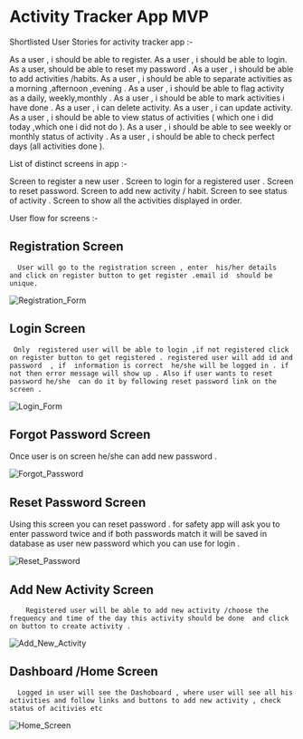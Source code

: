 # Activity Tracker App MVP


Shortlisted User Stories for activity tracker app :-

As a user , i should be able to register.
As a user , i should be able to login.
As a user,  should be able to reset my password .
As a user , i should be able to add activities /habits.
As a user , i should be able to separate activities as a morning ,afternoon ,evening  .
As a user , i should be able to flag activity as a daily, weekly,monthly .
As a user , i should be able to mark activities i have done .
As a user , i can delete activity.
As a user , i can update activity.
As a user , i should be able to view status of activities ( which one i did today ,which one i did not do ).
As a user , i should be able to see weekly or monthly status of activity .
As a user , i should be able to check perfect days  (all activities done ).


List of distinct screens in app :-

Screen to register a new user .
Screen to login for a registered user .
Screen to reset password.
Screen to add new activity / habit.
Screen to see status of activity .
Screen to show all the activities displayed in order.


User  flow for screens :-

## Registration Screen
	  User will go to the registration screen , enter  his/her details  and click on register button to get register .email id  should be unique.

![Registration_Form](https://image.ibb.co/fhtBkH/Registration.png )

## Login Screen 
	 Only  registered user will be able to login ,if not registered click on register button to get registered . registered user will add id and password  , if  information is correct  he/she will be logged in . if not then error message will show up . Also if user wants to reset password he/she  can do it by following reset password link on the screen .

![Login_Form](https://image.ibb.co/gxjvCx/Login_Form.png)

## Forgot Password Screen
   Once user is on screen he/she can add new password .

![Forgot_Password](https://image.ibb.co/bJ6Lec/Forgot_Password.png )

## Reset Password Screen
   Using this screen you can reset password . for safety app will ask you to enter password twice  and if both passwords match it will be saved in database as user new password which you can use for login .


![Reset_Password](https://image.ibb.co/dMxhsx/Reset_Password.png )

## Add New Activity Screen 
		Registered user will be able to add new activity /choose the frequency and time of the day this activity should be done  and click on button to create activity .

![Add_New_Activity](https://image.ibb.co/cv8Yzc/Add_New_Activity.png )

## Dashboard /Home Screen
	  Logged in user will see the Dashoboard , where user will see all his activities and follow links and buttons to add new activity , check status of acitivies etc

![Home_Screen](https://image.ibb.co/mrPTXx/Home_Screen.png )

